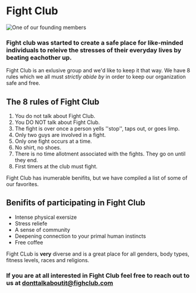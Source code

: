 # Fight Club

![One of our founding members](https://img.huffingtonpost.com/asset/5bb49916220000ba01dc2840.jpeg?ops=scalefit_720_noupscale)

### Fight club was started to create a safe place for like-minded individuals to releive the stresses of their everyday lives by beating eachother up.

Fight Club is an exlusive group and we'd like to keep it that way. We have 8 rules which we all must _strictly abide by_ in order to keep our organization safe and free.

## The 8 rules of Fight Club

1. You do not talk about Fight Club.
2. You DO NOT talk about Fight Club.
3. The fight is over once a person yells ''stop'', taps out, or goes limp.
4. Only two guys are involved in a fight.
5. Only one fight occurs at a time.
6. No shirt, no shoes.
7. There is no time allotment associated with the fights. They go on until they end.
8. First timers at the club must fight.

Fight Club has inumerable benifits, but we have compiled a list of some of our favorites.

## Benifits of participating in Fight Club

* Intense physical exersize
* Stress reliefe
* A sense of community
* Deepening connection to your primal human instincts
* Free coffee

Fight CLub is **very** diverse and is a great place for all genders, body types, fitness levels, races and religions.

### If you are at all interested in Fight Club feel free to reach out to us at donttalkaboutit@fighclub.com

